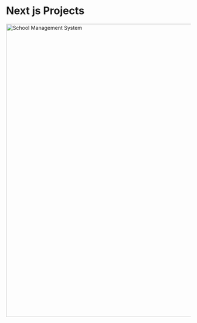 # Next js Projects

<img src="https://i.ibb.co/YdT21y6/screencapture-next-school-peach-vercel-app-2024-10-20-16-26-58.png" alt="School Management System" width="800"/>
